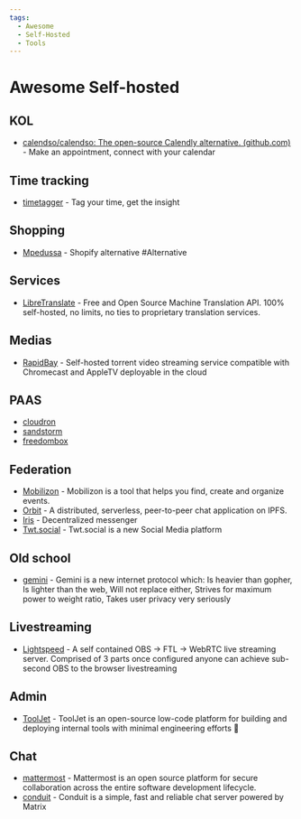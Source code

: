 ```yaml
---
tags:
  - Awesome
  - Self-Hosted
  - Tools
---
```


# Awesome Self-hosted

## KOL

- [calendso/calendso: The open-source Calendly alternative. (github.com)](https://github.com/calendso/calendso) - Make an appointment, connect with your calendar

## Time tracking

- [timetagger](https://github.com/almarklein/timetagger) - Tag your time, get the insight

## Shopping

- [Mpedussa](https://github.com/medusajs/medusa) - Shopify alternative #Alternative

## Services

- [LibreTranslate](https://github.com/LibreTranslate/LibreTranslate) - Free and Open Source Machine Translation API. 100% self-hosted, no limits, no ties to proprietary translation services.

## Medias

- [RapidBay](https://github.com/hauxir/rapidbay) - Self-hosted torrent video streaming service compatible with Chromecast and AppleTV deployable in the cloud

## PAAS

- [cloudron](https://www.cloudron.io/index.html)
- [sandstorm](https://sandstorm.io/)
- [freedombox](https://freedombox.org/)

## Federation

- [Mobilizon](https://joinmobilizon.org/en/) - Mobilizon is a tool that helps you find, create and organize events.
- [Orbit](https://github.com/orbitdb/orbit) - A distributed, serverless, peer-to-peer chat application on IPFS.
- [Iris](https://github.com/irislib/iris-messenger) - Decentralized messenger
- [Twt.social](https://twt.social/) - Twt.social is a new Social Media platform

## Old school

- [gemini](https://gemini.circumlunar.space/) - Gemini is a new internet protocol which: Is heavier than gopher, Is lighter than the web, Will not replace either, Strives for maximum power to weight ratio, Takes user privacy very seriously

## Livestreaming

- [Lightspeed](https://github.com/GRVYDEV/Project-Lightspeed) - A self contained OBS -> FTL -> WebRTC live streaming server. Comprised of 3 parts once configured anyone can achieve sub-second OBS to the browser livestreaming

## Admin

- [ToolJet](https://github.com/ToolJet/ToolJet/) - ToolJet is an open-source low-code platform for building and deploying internal tools with minimal engineering efforts 🚀

## Chat

- [mattermost](https://github.com/mattermost/mattermost-server) - Mattermost is an open source platform for secure collaboration across the entire software development lifecycle.
- [conduit](https://gitlab.com/famedly/conduit) - Conduit is a simple, fast and reliable chat server powered by Matrix
